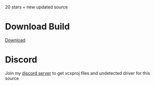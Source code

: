 
20 stars = new updated source
# Download Build
[Download](https://discord.gg/PkZBeMWFVm)
          
# Discord
Join my [discord server](https://discord.gg/PkZBeMWFVm) to get vcxproj files and undetected driver for this source
